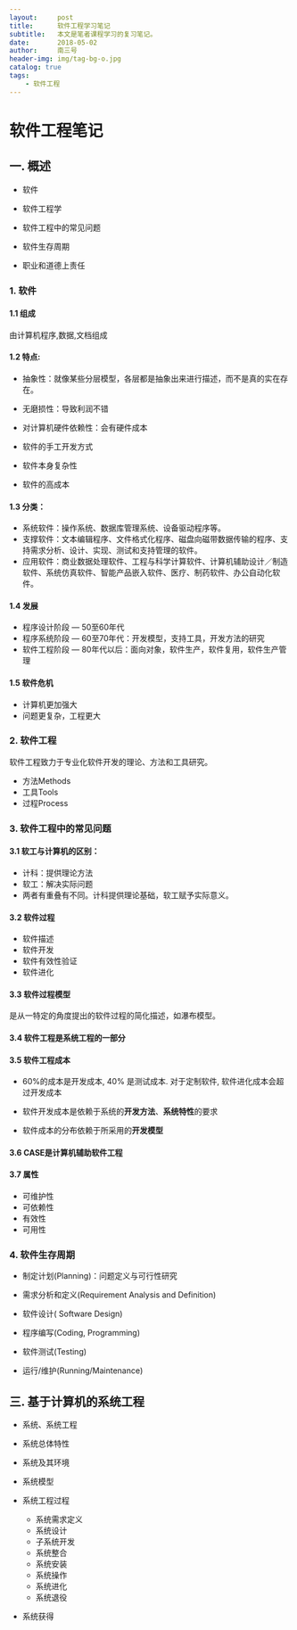 ```yaml
---
layout:     post
title:      软件工程学习笔记
subtitle:   本文是笔者课程学习的复习笔记。
date:       2018-05-02
author:     南三号
header-img: img/tag-bg-o.jpg
catalog: true
tags:
    - 软件工程
---
```


# 软件工程笔记

## 一.  概述

- 软件


- 软件工程学


- 软件工程中的常见问题


- 软件生存周期


- 职业和道德上责任

### 1.  软件

#### 1.1  组成

由计算机程序,数据,文档组成

#### 1.2  特点:

- 抽象性：就像某些分层模型，各层都是抽象出来进行描述，而不是真的实在存在。


- 无磨损性：导致利润不错


- 对计算机硬件依赖性：会有硬件成本


- 软件的手工开发方式


- 软件本身复杂性


- 软件的高成本

#### 1.3  分类：

- 系统软件：操作系统、数据库管理系统、设备驱动程序等。
- 支撑软件：文本编辑程序、文件格式化程序、磁盘向磁带数据传输的程序、支持需求分析、设计、实现、测试和支持管理的软件。
- 应用软件：商业数据处理软件、工程与科学计算软件、计算机辅助设计／制造软件、系统仿真软件、智能产品嵌入软件、医疗、制药软件、办公自动化软件。

#### 1.4  发展

- 程序设计阶段  — 50至60年代
- 程序系统阶段  — 60至70年代：开发模型，支持工具，开发方法的研究
- 软件工程阶段  — 80年代以后：面向对象，软件生产，软件复用，软件生产管理

#### 1.5  软件危机

- 计算机更加强大
- 问题更复杂，工程更大

### 2.  软件工程

软件工程致力于专业化软件开发的理论、方法和工具研究。

- 方法Methods
- 工具Tools
- 过程Process

### 3.  软件工程中的常见问题

#### 3.1  软工与计算机的区别：

- 计科：提供理论方法
- 软工：解决实际问题
- 两者有重叠有不同。计科提供理论基础，软工赋予实际意义。

#### 3.2  软件过程 

- 软件描述 
- 软件开发 
- 软件有效性验证
- 软件进化 

#### 3.3  软件过程模型

是从一特定的角度提出的软件过程的简化描述，如瀑布模型。

#### 3.4  软件工程是系统工程的一部分 

#### 3.5  软件工程成本

- 60%的成本是开发成本, 40% 是测试成本. 对于定制软件, 软件进化成本会超过开发成本

- 软件开发成本是依赖于系统的**开发方法**、**系统特性**的要求

- 软件成本的分布依赖于所采用的**开发模型**

#### 3.6  CASE是计算机辅助软件工程

#### 3.7  属性 

- 可维护性
- 可依赖性 
- 有效性
- 可用性

### 4.  软件生存周期

- 制定计划(Planning)：问题定义与可行性研究

- 需求分析和定义(Requirement Analysis and Definition) 

- 软件设计( Software Design)

- 程序编写(Coding, Programming)

- 软件测试(Testing)

- 运行/维护(Running/Maintenance)

## 三.  基于计算机的系统工程

- 系统、系统工程

- 系统总体特性

- 系统及其环境

- 系统模型

- 系统工程过程
  - 系统需求定义 
  - 系统设计 
  - 子系统开发
  - 系统整合
  - 系统安装
  - 系统操作
  - 系统进化
  - 系统退役

- 系统获得





